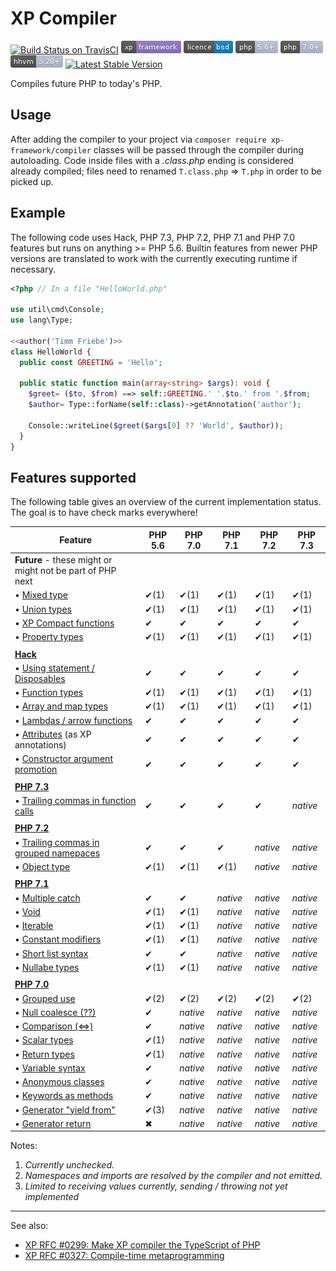 XP Compiler
===========

[![Build Status on TravisCI](https://secure.travis-ci.org/xp-forge/sequence.svg)](http://travis-ci.org/xp-framework/compiler)
[![XP Framework Module](https://raw.githubusercontent.com/xp-framework/web/master/static/xp-framework-badge.png)](https://github.com/xp-framework/core)
[![BSD Licence](https://raw.githubusercontent.com/xp-framework/web/master/static/licence-bsd.png)](https://github.com/xp-framework/core/blob/master/LICENCE.md)
[![Required PHP 5.6+](https://raw.githubusercontent.com/xp-framework/web/master/static/php-5_6plus.png)](http://php.net/)
[![Supports PHP 7.0+](https://raw.githubusercontent.com/xp-framework/web/master/static/php-7_0plus.png)](http://php.net/)
[![Supports HHVM 3.20+](https://raw.githubusercontent.com/xp-framework/web/master/static/hhvm-3_20plus.png)](http://hhvm.com/)
[![Latest Stable Version](https://poser.pugx.org/xp-framework/compiler/version.png)](https://packagist.org/packages/xp-framework/compiler)

Compiles future PHP to today's PHP.

Usage
-----
After adding the compiler to your project via `composer require xp-framework/compiler` classes will be passed through the compiler during autoloading. Code inside files with a *.class.php* ending is considered already compiled; files need to renamed `T.class.php` => `T.php` in order to be picked up.

Example
-------
The following code uses Hack, PHP 7.3, PHP 7.2, PHP 7.1 and PHP 7.0 features but runs on anything >= PHP 5.6. Builtin features from newer PHP versions are translated to work with the currently executing runtime if necessary.

```php
<?php // In a file "HelloWorld.php"

use util\cmd\Console;
use lang\Type;

<<author('Timm Friebe')>>
class HelloWorld {
  public const GREETING = 'Hello';

  public static function main(array<string> $args): void {
    $greet= ($to, $from) ==> self::GREETING.' '.$to.' from '.$from;
    $author= Type::forName(self::class)->getAnnotation('author');

    Console::writeLine($greet($args[0] ?? 'World', $author));
  }
}
```

Features supported
------------------

The following table gives an overview of the current implementation status. The goal is to have check marks everywhere!

| Feature                                                                                     | PHP 5.6  | PHP 7.0  | PHP 7.1  | PHP 7.2  | PHP 7.3  |
| ------------------------------------------------------------------------------------------- | -------- | -------- | -------- | -------- | -------- |
| **Future** - these might or might not be part of PHP next                                   |          |          |          |          |          |
| • [Mixed type](https://wiki.php.net/rfc/reserve_even_more_types_in_php_7)                   | ✔(1)   | ✔(1)    | ✔(1)   | ✔(1)    | ✔(1)    |
| • [Union types](https://github.com/xp-framework/compiler/wiki/Type-system#type-unions)      | ✔(1)   | ✔(1)    | ✔(1)   | ✔(1)    | ✔(1)    |
| • [XP Compact functions](https://github.com/xp-framework/rfc/issues/241)                    | ✔      | ✔       | ✔      | ✔       | ✔       |
| • [Property types](https://wiki.php.net/rfc/property_type_hints)                            | ✔(1)   | ✔(1)    | ✔(1)   | ✔(1)    | ✔(1)    |
|                                                                                             |          |          |          |          |          |
| **[Hack](https://docs.hhvm.com/hack/)**                                                     |          |          |          |          |          |
| • [Using statement / Disposables](https://docs.hhvm.com/hack/disposables/introduction)      | ✔      | ✔       | ✔      | ✔       | ✔       |
| • [Function types](https://github.com/xp-framework/compiler/wiki/Type-system#functions)     | ✔(1)   | ✔(1)    | ✔(1)   | ✔(1)    | ✔(1)    |
| • [Array and map types](https://github.com/xp-framework/compiler/wiki/Type-system#arrays)   | ✔(1)   | ✔(1)    | ✔(1)   | ✔(1)    | ✔(1)    |
| • [Lambdas / arrow functions](https://github.com/xp-framework/compiler/wiki/Arrow-functions)| ✔      | ✔       | ✔      | ✔       | ✔       |
| • [Attributes](https://docs.hhvm.com/hack/attributes/introduction) (as XP annotations)      | ✔      | ✔       | ✔      | ✔       | ✔       |
| • [Constructor argument promotion](https://docs.hhvm.com/hack/other-features/constructor-parameter-promotion) | ✔ | ✔ | ✔ | ✔     | ✔       |
|                                                                                             |          |          |          |          |          |
| **[PHP 7.3](https://wiki.php.net/rfc#php_73)**                                              |          |          |          |          |          |
| • [Trailing commas in function calls](https://wiki.php.net/rfc/trailing-comma-function-calls) | ✔      | ✔        | ✔        | ✔        | *native* |
|                                                                                             |          |          |          |          |          |
| **[PHP 7.2](https://wiki.php.net/rfc#php_72)**                                              |          |          |          |          |          |
| • [Trailing commas in grouped namepaces](https://wiki.php.net/rfc/list-syntax-trailing-commas) | ✔     | ✔      | ✔       | *native*  | *native* |
| • [Object type](https://wiki.php.net/rfc/object-typehint)                                   | ✔(1)   | ✔(1)   | ✔(1)    | *native*  | *native* |
|                                                                                             |          |          |          |          |          |
| **[PHP 7.1](https://wiki.php.net/rfc#php_71)**                                              |          |          |          |          |          |
| • [Multiple catch](https://wiki.php.net/rfc/multiple-catch)                                 | ✔      | ✔      | *native* | *native*  | *native* |
| • [Void](https://github.com/xp-framework/compiler/wiki/Type-system#void)                    | ✔(1)   | ✔(1)   | *native* | *native*  | *native* |
| • [Iterable](https://github.com/xp-framework/compiler/wiki/Type-system#iteration)           | ✔(1)   | ✔(1)   | *native* | *native*  | *native* |
| • [Constant modifiers](https://wiki.php.net/rfc/class_const_visibility)                     | ✔(1)   | ✔(1)   | *native* | *native*  | *native* |
| • [Short list syntax](https://wiki.php.net/rfc/short_list_syntax)                           | ✔      | ✔      | *native* | *native*  | *native* |
| • [Nullabe types](https://wiki.php.net/rfc/nullable_types)                                  | ✔(1)   | ✔(1)   | *native* | *native*  | *native* |
|                                                                                             |          |          |          |          |          |
| **[PHP 7.0](https://wiki.php.net/rfc#php_70)**                                              |          |          |          |          |          |
| • [Grouped use](https://wiki.php.net/rfc/group_use_declarations)                            | ✔(2)   | ✔(2)    | ✔(2)   | ✔(2)    | ✔(2)    |
| • [Null coalesce (??)](https://wiki.php.net/rfc/isset_ternary)                              | ✔      | *native* | *native* | *native*  | *native* |
| • [Comparison (<=>)](https://wiki.php.net/rfc/combined-comparison-operator)                 | ✔      | *native* | *native* | *native*  | *native* |
| • [Scalar types](https://wiki.php.net/rfc/scalar_type_hints_v5)                             | ✔(1)   | *native* | *native* | *native*  | *native* |
| • [Return types](https://wiki.php.net/rfc/return_types)                                     | ✔(1)   | *native* | *native* | *native*  | *native* |
| • [Variable syntax](https://wiki.php.net/rfc/uniform_variable_syntax)                       | ✔      | *native* | *native* | *native*  | *native* |
| • [Anonymous classes](https://wiki.php.net/rfc/anonymous_classes)                           | ✔      | *native* | *native* | *native*  | *native* |
| • [Keywords as methods](https://wiki.php.net/rfc/context_sensitive_lexer)                   | ✔      | *native* | *native* | *native*  | *native* |
| • [Generator "yield from"](https://wiki.php.net/rfc/generator-delegation)                   | ✔(3)   | *native* | *native* | *native*  | *native* |
| • [Generator return](https://wiki.php.net/rfc/generator-return-expressions)                 | ✖      | *native* | *native* | *native*  | *native* |

Notes:

1. *Currently unchecked.*
2. *Namespaces and imports are resolved by the compiler and not emitted.*
3. *Limited to receiving values currently, sending / throwing not yet implemented*

* * *

See also:

* [XP RFC #0299: Make XP compiler the TypeScript of PHP](https://github.com/xp-framework/rfc/issues/299)
* [XP RFC #0327: Compile-time metaprogramming](https://github.com/xp-framework/rfc/issues/327)